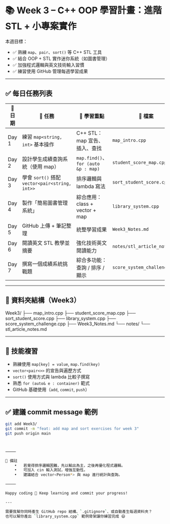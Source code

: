 # 📚 Week 3 – C++ OOP 學習計畫：進階 STL + 小專案實作

本週目標：
- ✅ 熟練 `map`、`pair`、`sort()` 等 C++ STL 工具
- ✅ 結合 OOP + STL 實作迷你系統（如圖書管理）
- ✅ 加強程式邏輯與英文技術輸入習慣
- ✅ 練習使用 GitHub 管理每週學習成果

---

## ✅ 每日任務列表

| 📅 日期 | 🎯 任務 | 🧠 學習重點 | 📁 檔案 |
|--------|--------|------------|-------------|
| Day 1 | 練習 `map<string, int>` 基本操作 | C++ STL：map 宣告、插入、查找 | `map_intro.cpp` |
| Day 2 | 設計學生成績查詢系統（使用 map） | `map.find()`、`for (auto &p : map)` | `student_score_map.cpp` |
| Day 3 | 學會 `sort()` 搭配 `vector<pair<string, int>>` | 排序邏輯與 lambda 寫法 | `sort_student_score.cpp` |
| Day 4 | 製作「簡易圖書管理系統」 | 綜合應用：class + vector + map | `library_system.cpp` |
| Day 5 | GitHub 上傳 + 筆記整理 | 統整學習成果 | `Week3_Notes.md` |
| Day 6 | 閱讀英文 STL 教學並摘要 | 強化技術英文閱讀能力 | `notes/stl_article_notes.md` |
| Day 7 | 撰寫一個成績系統挑戰題 | 綜合多功能：查詢 / 排序 / 顯示 | `score_system_challenge.cpp` |

---

## 📁 資料夾結構（Week3）

Week3/
├── map_intro.cpp
├── student_score_map.cpp
├── sort_student_score.cpp
├── library_system.cpp
├── score_system_challenge.cpp
├── Week3_Notes.md
└── notes/
└── stl_article_notes.md

---

## 📝 技能複習

- 熟練使用 `map[key] = value`, `map.find(key)`
- `vector<pair<>>` 的宣告與遍歷方式
- `sort()` 使用方式與 lambda 比較子撰寫
- 熟悉 `for (auto& e : container)` 範式
- GitHub 基礎使用（`add`, `commit`, `push`）

---

## ✅ 建議 commit message 範例

```bash
git add Week3/
git commit -m "feat: add map and sort exercises for week 3"
git push origin main



⸻

💬 備註
	•	若覺得排序邏輯困難，先以輸出為主，之後再優化程式邏輯。
	•	可加入 cin 輸入測試，增強互動性。
	•	建議結合 vector<Person*> 與 map 進行統計與查詢。

⸻

Happy coding 🎯 Keep learning and commit your progress!

---

需要我幫你同時產生 GitHub repo 結構、`.gitignore`、或自動產生每週資料夾？  
也可以幫你產出 `library_system.cpp` 範例骨架讓你練習完成 😄